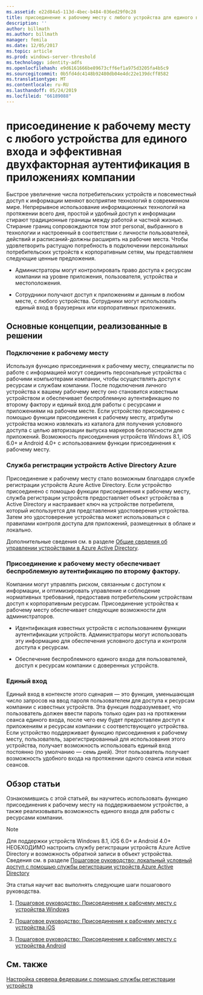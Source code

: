 ```yaml
---
ms.assetid: e22d84a5-113d-4bec-b484-036ed29f0c28
title: присоединение к рабочему месту с любого устройства для единого входа и эффективная двухфакторная аутентификация в приложениях компании
description: ''
author: billmath
ms.author: billmath
manager: femila
ms.date: 12/05/2017
ms.topic: article
ms.prod: windows-server-threshold
ms.technology: identity-adfs
ms.openlocfilehash: e9d6161666be89673cff6ef1a975d3205fa4b5c9
ms.sourcegitcommit: 0b5fd4dc4148b92480db04e4dc22e139dcff8582
ms.translationtype: MT
ms.contentlocale: ru-RU
ms.lasthandoff: 05/24/2019
ms.locfileid: "66189088"
---
```

# <a name="join-to-workplace-from-any-device-for-sso-and-seamless-second-factor-authentication-across-company-applications"></a>присоединение к рабочему месту с любого устройства для единого входа и эффективная двухфакторная аутентификация в приложениях компании



Быстрое увеличение числа потребительских устройств и повсеместный доступ к информации меняют восприятие технологий в современном мире. Непрерывное использование информационных технологий на протяжении всего дня, простой и удобный доступ к информации стирают традиционные границы между работой и частной жизнью. Стирание границ сопровождаются том этот personal, выбранного в технологии и настроенный в соответствии с личности пользователей, действий и расписаний-должны расширять на рабочие места. Чтобы удовлетворить растущую потребность в подключении персональных потребительских устройств к корпоративным сетям, мы представляем следующие ценные предложения.

-   Администраторы могут контролировать право доступа к ресурсам компании на уровне приложения, пользователя, устройства и местоположения.

-   Сотрудники получают доступ к приложениям и данным в любом месте, с любого устройства. Сотрудники могут использовать единый вход в браузерных или корпоративных приложениях.

## <a name="key-concepts-introduced-in-the-solution"></a>Основные концепции, реализованные в решении

### <a name="workplace-join"></a>Подключение к рабочему месту
Используя функцию присоединения к рабочему месту, специалисты по работе с информацией могут соединить персональные устройства с рабочими компьютерами компании, чтобы осуществлять доступ к ресурсам и службам компании. После подключения личного устройства к вашему рабочему месту оно становится известным устройством и обеспечивает беспроблемную аутентификацию по второму фактору и единый вход для работы с ресурсами и приложениями на рабочем месте. Если устройство присоединено с помощью функции присоединения к рабочему месту, атрибуты устройства можно извлекать из каталога для получения условного доступа с целью авторизации выпуска маркеров безопасности для приложений. Возможность присоединения устройств Windows 8.1, iOS 6.0+ и Android 4.0+ с использованием функции присоединения к рабочему месту.

### <a name="BKMK_DRS"></a>Служба регистрации устройств Active Directory Azure
Присоединение к рабочему месту стало возможным благодаря службе регистрации устройств Azure Active Directory. Если устройство присоединено с помощью функции присоединения к рабочему месту, служба регистрации устройств предоставляет объект устройства в Active Directory и настраивает ключ на устройстве потребителя, который используется для представления удостоверения устройства. Затем это удостоверение устройства может использоваться с правилами контроля доступа для приложений, размещенных в облаке и локально.

Дополнительные сведения см. в разделе [Общие сведения об управлении устройствами в Azure Active Directory](https://docs.microsoft.com/azure/active-directory/device-management-introduction).

### <a name="workplace-join-as-a-seamless-second-factor-authentication"></a>Присоединение к рабочему месту обеспечивает беспроблемную аутентификацию по второму фактору.
Компании могут управлять риском, связанным с доступом к информации, и оптимизировать управление и соблюдение нормативных требований, предоставив потребительским устройствам доступ к корпоративным ресурсам. Присоединение устройства к рабочему месту обеспечивает следующие возможности для администраторов.

-   Идентификация известных устройств с использованием функции аутентификации устройств. Администраторы могут использовать эту информацию для обеспечения условного доступа и контроля доступа к ресурсам.

-   Обеспечение беспроблемного единого входа для пользователей, доступ к ресурсам компании с доверенных устройств.

### <a name="single-sign-on"></a>Единый вход
Единый вход в контексте этого сценария — это функция, уменьшающая число запросов на ввод пароля пользователем для доступа к ресурсам компании с известных устройств. Эта функция подразумевает, что пользователь должен ввести пароль только один раз на протяжении сеанса единого входа, после чего ему будет предоставлен доступ к приложениям и ресурсам компании с соответствующего устройства. Если устройство поддерживает функцию присоединения к рабочему месту, пользователь, зарегистрированный для использования этого устройства, получает возможность использовать единый вход постоянно (по умолчанию — семь дней). Этот пользователь получает возможность удобного входа на протяжении одного сеанса или новых сеансов.

## <a name="solution-overview"></a>Обзор статьи
Ознакомившись с этой статьей, вы научитесь использовать функцию присоединения к рабочему месту на поддерживаемом устройстве, а также реализовывать возможность единого входа для работы с ресурсами компании.

> [!NOTE]
> Для поддержки устройств Windows 8.1, iOS 6.0+ и Android 4.0+ НЕОБХОДИМО настроить службу регистрации устройств Azure Active Directory и возможность обратной записи в объект устройства. Сведения см. в разделе [Пошаговое руководство: локальный условный доступ с помощью службы регистрации устройств Azure Active Directory](https://msdn.microsoft.com/library/azure/dn788908.aspx)

Эта статья научит вас выполнять следующие шаги пошагового руководства.

1.  [Пошаговое руководство: Присоединение к рабочему месту с устройства Windows](../../ad-fs/operations/Walkthrough--Workplace-Join-with-a-Windows-Device.md)

2.  [Пошаговое руководство: Присоединение к рабочему месту с устройства iOS](../../ad-fs/operations/Walkthrough--Workplace-Join-with-an-iOS-Device.md)

3.  [Пошаговое руководство: Присоединение к рабочему месту с устройства Android](../../ad-fs/operations/walkthrough--workplace-join-to-an-android-device.md)

## <a name="see-also"></a>См. также
[Настройка сервера федерации с помощью службы регистрации устройств](../deployment/configure-a-federation-server-with-device-registration-service.md)



